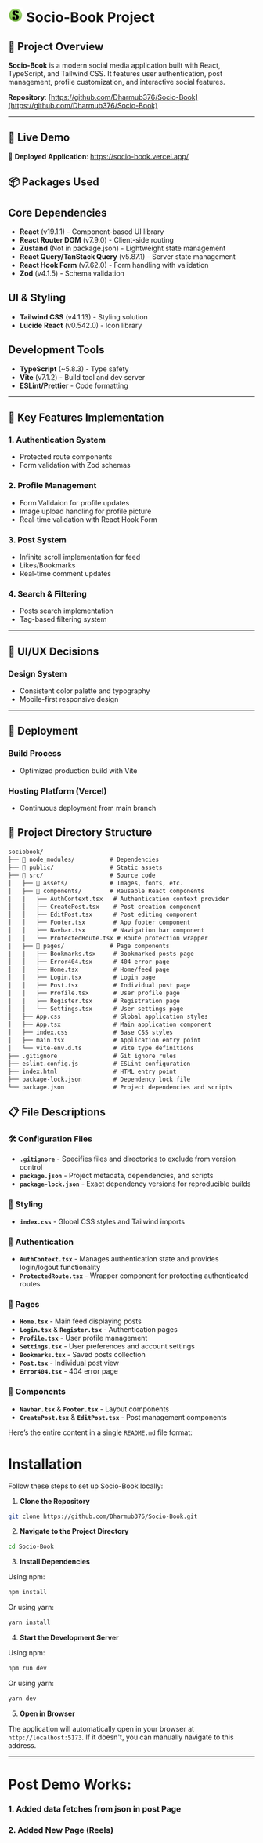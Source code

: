 
# <img src="https://raw.githubusercontent.com/Dharmub376/Socio-Book/main/public/logo.png" width="30"/> Socio-Book Project

## 🚀 Project Overview
**Socio-Book** is a modern social media application built with React, TypeScript, and Tailwind CSS. It features user authentication, post management, profile customization, and interactive social features.

**Repository**: [https://github.com/Dharmub376/Socio-Book](https://github.com/Dharmub376/Socio-Book)

---

## 🎯 Live Demo
🔗 **Deployed Application**: https://socio-book.vercel.app/ 

## 📦 Packages Used

## Core Dependencies
- **React** (v19.1.1) - Component-based UI library
- **React Router DOM** (v7.9.0) - Client-side routing
- **Zustand** (Not in package.json) - Lightweight state management
- **React Query/TanStack Query** (v5.87.1) - Server state management
- **React Hook Form** (v7.62.0) - Form handling with validation
- **Zod** (v4.1.5) - Schema validation

## UI & Styling
- **Tailwind CSS** (v4.1.13) - Styling solution
- **Lucide React** (v0.542.0) - Icon library

## Development Tools
- **TypeScript** (~5.8.3) - Type safety
- **Vite** (v7.1.2) - Build tool and dev server
- **ESLint/Prettier** - Code formatting

---

## 🔑 Key Features Implementation

### 1. Authentication System

- Protected route components
- Form validation with Zod schemas

### 2. Profile Management

- Form Validaion for profile updates
- Image upload handling for profile picture
- Real-time validation with React Hook Form

### 3. Post System

- Infinite scroll implementation for feed
- Likes/Bookmarks
- Real-time comment updates

### 4. Search & Filtering

- Posts search implementation
- Tag-based filtering system

---

## 🎨 UI/UX Decisions

### Design System

- Consistent color palette and typography
- Mobile-first responsive design

---

## 🚀 Deployment

### Build Process

- Optimized production build with Vite

### Hosting Platform (Vercel)

- Continuous deployment from main branch


## 📁 Project Directory Structure

```
sociobook/
├── 📁 node_modules/          # Dependencies
├── 📁 public/                # Static assets
├── 📁 src/                   # Source code
│   ├── 📁 assets/            # Images, fonts, etc.
│   ├── 📁 components/        # Reusable React components
│   │   ├── AuthContext.tsx   # Authentication context provider
│   │   ├── CreatePost.tsx    # Post creation component
│   │   ├── EditPost.tsx      # Post editing component
│   │   ├── Footer.tsx        # App footer component
│   │   ├── Navbar.tsx        # Navigation bar component
│   │   └── ProtectedRoute.tsx # Route protection wrapper
│   ├── 📁 pages/             # Page components
│   │   ├── Bookmarks.tsx     # Bookmarked posts page
│   │   ├── Error404.tsx      # 404 error page
│   │   ├── Home.tsx          # Home/feed page
│   │   ├── Login.tsx         # Login page
│   │   ├── Post.tsx          # Individual post page
│   │   ├── Profile.tsx       # User profile page
│   │   ├── Register.tsx      # Registration page
│   │   └── Settings.tsx      # User settings page
│   ├── App.css               # Global application styles
│   ├── App.tsx               # Main application component
│   ├── index.css             # Base CSS styles
│   ├── main.tsx              # Application entry point
│   └── vite-env.d.ts         # Vite type definitions
├── .gitignore                # Git ignore rules
├── eslint.config.js          # ESLint configuration
├── index.html                # HTML entry point
├── package-lock.json         # Dependency lock file
└── package.json              # Project dependencies and scripts
```

## 📋 File Descriptions

### 🛠️ Configuration Files
- **`.gitignore`** - Specifies files and directories to exclude from version control
- **`package.json`** - Project metadata, dependencies, and scripts
- **`package-lock.json`** - Exact dependency versions for reproducible builds

### 🎨 Styling
- **`index.css`** - Global CSS styles and Tailwind imports

### 🔐 Authentication
- **`AuthContext.tsx`** - Manages authentication state and provides login/logout functionality
- **`ProtectedRoute.tsx`** - Wrapper component for protecting authenticated routes

### 📄 Pages
- **`Home.tsx`** - Main feed displaying posts
- **`Login.tsx`** & **`Register.tsx`** - Authentication pages
- **`Profile.tsx`** - User profile management
- **`Settings.tsx`** - User preferences and account settings
- **`Bookmarks.tsx`** - Saved posts collection
- **`Post.tsx`** - Individual post view
- **`Error404.tsx`** - 404 error page

### 🧩 Components
- **`Navbar.tsx`** & **`Footer.tsx`** - Layout components
- **`CreatePost.tsx`** & **`EditPost.tsx`** - Post management components

Here’s the entire content in a single `README.md` file format:


# Installation

Follow these steps to set up Socio-Book locally:

1. **Clone the Repository**
```bash
git clone https://github.com/Dharmub376/Socio-Book.git
````

2. **Navigate to the Project Directory**

```bash
cd Socio-Book
```

3. **Install Dependencies**

Using npm:

```bash
npm install
```

Or using yarn:

```bash
yarn install
```

4. **Start the Development Server**

Using npm:

```bash
npm run dev
```

Or using yarn:

```bash
yarn dev
```

5. **Open in Browser**

The application will automatically open in your browser at `http://localhost:5173`. If it doesn't, you can manually navigate to this address.

---



# Post Demo Works:
### 1. Added data fetches from json in post Page
### 2. Added New Page (Reels)
